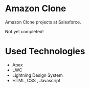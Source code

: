 # Amazon Clone
Amazon Clone projects at Salesforce.
<p>Not yet completed!</p>

# Used Technologies
- Apex
- LWC
- Lightning Design System
- HTML, CSS , Javascript

